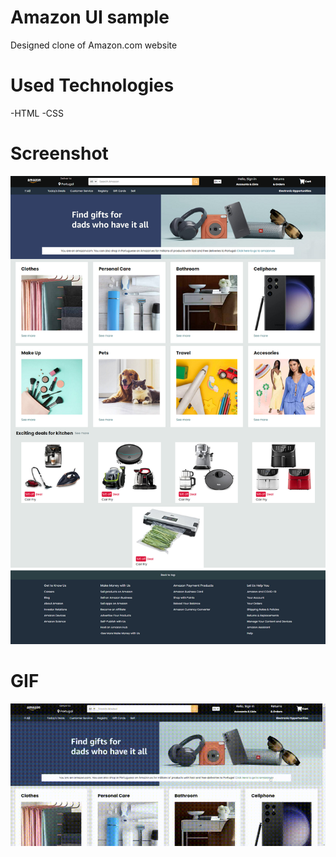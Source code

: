 # Amazon UI sample
Designed clone of Amazon.com website

# Used Technologies
-HTML
-CSS

# Screenshot

![](images/Amazon%20ui%20image.png)

# GIF

![](images/amazon.gif)